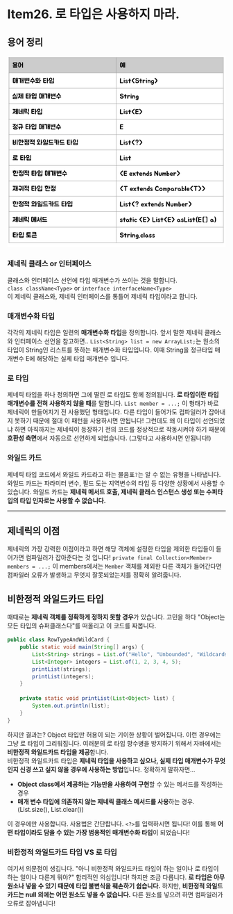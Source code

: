 # Item26. 로 타입은 사용하지 마라.
## 용어 정리
![img.png](img/generic1.png)
### 제네릭 클래스 or 인터페이스
클래스와 인터페이스 선언에 타입 매개변수가 쓰이는 것을 말합니다.  
`class className<Type>` or `interface interfaceName<Type>`  
이 제네릭 클래스와, 제네릭 인터페이스를 통틀어 제네릭 타입이라고 합니다.  

### 매개변수화 타입
각각의 제네릭 타입은 일련의 **매개변수화 타입**을 정의합니다. 앞서 말한 제네릭 클래스와 인터페이스 선언을 참고하면..
`List<String> list = new ArrayList;`는 원소의 타입이 String인 리스트를 뜻하는 매개변수화 타입입니다.
이때 String을 정규타입 매개변수 E에 해당하는 실제 타입 매개변수 입니다.

### 로 타입
제네릭 타입을 하나 정의하면 그에 딸린 로 타입도 함께 정의됩니다. **로 타입이란 타입 매개변수를 전혀 사용하지 않을 때**를 말합니다.
`List member = ...;` 이 형태가 바로 제네릭이 만들어지기 전 사용했던 형태입니다.
다른 타입이 들어가도 컴파일러가 잡아내지 못하기 때문에 절대 이 패턴을 사용하시면 안됩니다! 그런데도 왜 이 타입이 선언되었냐 하면
아직까지는 제네릭이 등장하기 전의 코드를 정상적으로 작동시켜야 하기 때문에 **호환성 측면**에서 자동으로 선언하게 되었습니다. 
(그렇다고 사용하시면 안됩니다!)

### 와일드 카드
제네릭 타입 코드에서 와일드 카드라고 하는 물음표`?`는 알 수 없는 유형을 나타냅니다.
와일드 카드는 파라미터 변수, 필드 도는 지역변수의 타입 등 다양한 상황에서 사용할 수 있습니다.
와일드 카드는 **제네릭 메서드 호출, 제네릭 클래스 인스턴스 생성 또는 수퍼타입의 타입 인자로는 사용할 수 없습니다.**
***

## 제네릭의 이점
제네릭의 가장 강력한 이점이라고 하면 해당 객체에 설정한 타입을 제외한 타입들이 들어가면 컴파일러가 잡아준다는 것 입니다!
`private final Collection<Member> members = ...;` 이 members에서는 `Member` 객체를 제외한 다른 객체가 들어간다면
컴파일러 오류가 발생하고 무엇지 잘못되었는지를 정확히 알려줍니다.


## 비한정적 와일드카드 타입
때때로는 **제네릭 객체를 정확하게 정하지 못할 경우**가 있습니다. 고민을 하다 "Object는 모든 타입의 슈퍼클래스다"를 떠올리고 이 코드를 짜봅니다.
```java
public class RowTypeAndWildCard {
    public static void main(String[] args) {
        List<String> strings = List.of("Hello", "Unbounded", "Wildcards!");
        List<Integer> integers = List.of(1, 2, 3, 4, 5);
        printList(strings);
        printList(integers);
    }

    private static void printList(List<Object> list) {
        System.out.println(list);
    }
}
```
하지만 결과는? Object 타입만 허용이 되는 기이한 상황이 벌어집니다. 이런 경우에는 그냥 로 타입이 그리워집니다.
여러분의 로 타입 향수병을 방지하기 위해서 자바에서는 **비한정적 와일드카드 타입을 제공**합니다.  
비한정적 와일드카드 타입은 **제네릭 타입을 사용하고 싶으나, 실제 타입 매개변수가 무엇인지 신경 쓰고 싶지 않을 경우에 사용하는 방법**입니다.
정확하게 말하자면...
* **Object class에서 제공하는 기능만을 사용하여 구현**할 수 있는 메서드를 작성하는 경우
* **매개 변수 타입에 의존하지 않는 제네릭 클래스 메서드를 사용**하는 경우. (List.size(), List.clear())

이 경우에만 사용합니다.
사용법은 간단합니다. `<?>`를 입력하시면 됩니다! 이를 통해 **어떤 타입이라도 담을 수 있는 가장 범용적인 매개변수화 타입**이 되었습니다!

### 비한정적 와일드카드 타입 VS 로 타입
여기서 의문점이 생깁니다. "아니 비한정적 와일드카드 타입이 하는 일이나 로 타입이 하는 일이나 다른게 뭐야?" 합리적인 의심입니다! 하지만 조금 다릅니다.
**로 타입은 아무 원소나 넣을 수 있기 때문에 타입 불변식을 훼손하기 쉽습니다.**
하지만, **비한정적 와일드카드는 null 외에는 어떤 원소도 넣을 수 없습니다.** 다른 원소를 넣으려 하면 컴파일러가 오류로 잡아냅니다! 